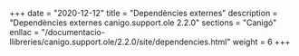 +++
date        = "2020-12-12"
title       = "Dependències externes"
description = "Dependències externes canigo.support.ole 2.2.0"
sections    = "Canigó"
enllac		= "/documentacio-llibreries/canigo.support.ole/2.2.0/site/dependencies.html"
weight		= 6
+++
